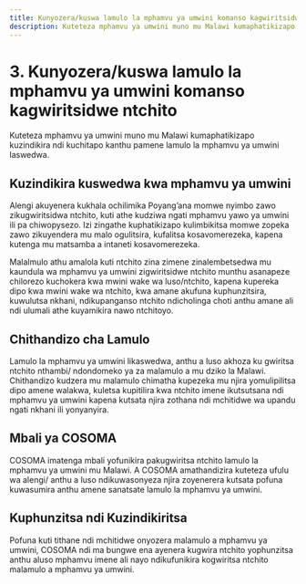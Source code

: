 ```yaml
---
title: Kunyozera/kuswa lamulo la mphamvu ya umwini komanso kagwiritsidwe ntchito
description: Kuteteza mphamvu ya umwini muno mu Malawi kumaphatikizapo kuzindikira ndi kuchitapo kanthu pamene lamulo la mphamvu ya umwini laswedwa.
---
```

# 3. Kunyozera/kuswa lamulo la mphamvu ya umwini komanso kagwiritsidwe ntchito

Kuteteza mphamvu ya umwini muno mu Malawi kumaphatikizapo kuzindikira ndi kuchitapo kanthu pamene lamulo la mphamvu ya umwini laswedwa.

## Kuzindikira kuswedwa kwa mphamvu ya umwini

Alengi akuyenera kukhala ochilimika Poyang’ana momwe nyimbo zawo zikugwiritsidwa ntchito, kuti athe kudziwa ngati mphamvu yawo ya umwini ili pa chiwopysezo. Izi zingathe kuphatikizapo kulimbikitsa momwe zopeka zawo zikuyendera mu malo ogulitsira, kufalitsa kosavomerezeka, kapena kutenga mu matsamba a intaneti kosavomerezeka.

Malalmulo athu amalola kuti ntchito zina zimene zinalembetsedwa mu kaundula wa mphamvu ya umwini zigwiritsidwe ntchito munthu asanapeze chilorezo kuchokera kwa mwini wake wa luso/ntchito, kapena kupereka dipo kwa mwini wake wa ntchito, kwa amane akufuna kuphunzitsira, kuwulutsa nkhani, ndikupanganso ntchito ndicholinga choti anthu amane ali ndi ulumali athe kuyamikira nawo ntchitoyo.

## Chithandizo cha Lamulo

Lamulo la mphamvu ya umwini likaswedwa, anthu a luso akhoza ku gwiritsa ntchito nthambi/ ndondomeko ya za malamulo a mu dziko la Malawi. Chithandizo kudzera mu malamulo chimatha kupezeka mu njira yomulipilitsa dipo amene walakwa, kuletsa kupitilira kwa ntchito imene ikutsutsana ndi mphamvu ya umwini kapena kutsata njira zothana ndi mchitidwe wa upandu ngati nkhani ili yonyanyira.

## Mbali ya COSOMA

COSOMA imatenga mbali yofunikira pakugwiritsa ntchito lamulo la mphamvu ya umwini mu Malawi. A COSOMA amathandizira kuteteza ufulu wa  alengi/ anthu a luso ndikuwasonyeza njira zoyenerera kutsata pofuna kuwasumira anthu amene sanatsate lamulo la mphamvu ya umwini.

## Kuphunzitsa ndi Kuzindikiritsa

Pofuna kuti tithane ndi mchitidwe onyozera malamulo a mphamvu ya umwini, COSOMA ndi ma bungwe ena ayenera kugwira ntchito yophunzitsa anthu aluso mphamvu imene ali nayo ndikufunikira kogwiritsa ntchito malamulo a mphamvu ya umwini.
